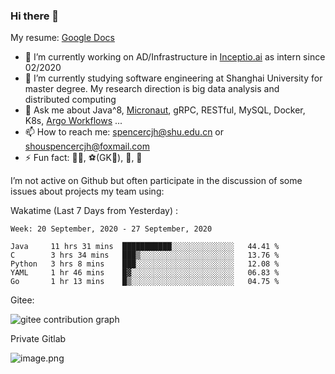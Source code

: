 ### Hi there 👋

My resume: [Google Docs](https://docs.google.com/document/d/1o7iQKDF-_HZUHg6cGiCSl6txrcuQ2tbQttHFFAUeRhc/edit?usp=sharing)

- 🔭 I’m currently working on AD/Infrastructure in [Inceptio.ai](https://www.inceptio.ai/) as intern since 02/2020
- 🌱 I’m currently studying software engineering at Shanghai University for master degree. My research direction is big data analysis and distributed computing
- 💬 Ask me about Java^8, [Micronaut](http://micronaut.io/), gRPC, RESTful, MySQL, Docker, K8s, [Argo Workflows](https://argoproj.github.io/argo/) ...
- 📫 How to reach me: spencercjh@shu.edu.cn or shouspencercjh@foxmail.com
- ⚡ Fun fact: 🚴‍♂️, ⚽(GK🥅), 🏓, 🏸

I’m not active on Github but often participate in the discussion of some issues about projects my team using:

Wakatime (Last 7 Days from Yesterday) :

<!--START_SECTION:waka-->
```text
Week: 20 September, 2020 - 27 September, 2020

Java     11 hrs 31 mins  ███████████░░░░░░░░░░░░░░   44.41 % 
C        3 hrs 34 mins   ███▒░░░░░░░░░░░░░░░░░░░░░   13.76 % 
Python   3 hrs 8 mins    ███░░░░░░░░░░░░░░░░░░░░░░   12.08 % 
YAML     1 hr 46 mins    █▓░░░░░░░░░░░░░░░░░░░░░░░   06.83 % 
Go       1 hr 13 mins    █▒░░░░░░░░░░░░░░░░░░░░░░░   04.75 % 
```
<!--END_SECTION:waka-->

Gitee:

![gitee contribution graph](https://i.loli.net/2020/08/04/gGf4lVtUxZ1nsae.png)

Private Gitlab

![image.png](https://i.loli.net/2020/08/28/iX5uhVyczxaG2Bn.png)
